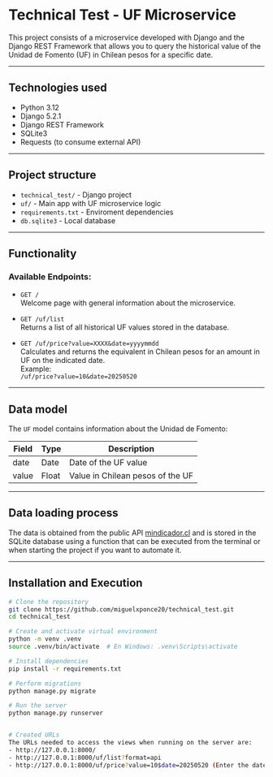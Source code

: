 # Technical Test - UF Microservice

This project consists of a microservice developed with Django and the Django REST Framework that allows you to query the historical value of the Unidad de Fomento (UF) in Chilean pesos for a specific date.

---

## Technologies used

- Python 3.12
- Django 5.2.1
- Django REST Framework
- SQLite3
- Requests (to consume external API)

---

## Project structure

- `technical_test/` - Django project
- `uf/` - Main app with UF microservice logic
- `requirements.txt` - Enviroment dependencies
- `db.sqlite3` - Local database

---

## Functionality

### Available Endpoints:

- `GET /`  
  Welcome page with general information about the microservice.

- `GET /uf/list`  
  Returns a list of all historical UF values ​​stored in the database.

- `GET /uf/price?value=XXXX&date=yyyymmdd`  
  Calculates and returns the equivalent in Chilean pesos for an amount in UF on the indicated date.  
  Example:  
  `/uf/price?value=10&date=20250520`

---

## Data model

The `UF` model contains information about the  Unidad de Fomento:

| Field  | Type   | Description                            |
|--------|--------|----------------------------------------|
| date   | Date   | Date of the UF value                   |
| value  | Float  | Value in Chilean pesos of the UF       |

---

## Data loading process

The data is obtained from the public API  [mindicador.cl](https://mindicador.cl/api/uf) and is stored in the SQLite database using a function that can be executed from the terminal or when starting the project if you want to automate it.

---

## Installation and Execution

```bash
# Clone the repository
git clone https://github.com/miguelxponce20/technical_test.git
cd technical_test

# Create and activate virtual environment
python -m venv .venv
source .venv/bin/activate  # En Windows: .venv\Scripts\activate

# Install dependencies
pip install -r requirements.txt

# Perform migrations
python manage.py migrate

# Run the server
python manage.py runserver


# Created URLs
The URLs needed to access the views when running on the server are:
- http://127.0.0.1:8000/ 
- http://127.0.0.1:8000/uf/list?format=api
- http://127.0.0.1:8000/uf/price?value=10$date=20250520 (Enter the date you prefer)

